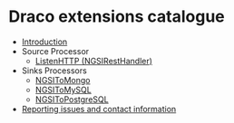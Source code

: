 # Draco extensions catalogue

-   [Introduction](./introduction.md)
-   Source Processor
    -   [ListenHTTP (NGSIRestHandler)](./ngsi_rest_handler.md)
-   Sinks Processors
    -   [NGSIToMongo](./ngsi_mongo_sink.md)
    -   [NGSIToMySQL](./ngsi_mysql_sink.md)
    -   [NGSIToPostgreSQL](./ngsi_postgresql_sink.md)
-   [Reporting issues and contact information](./issues_and_contact.md)
